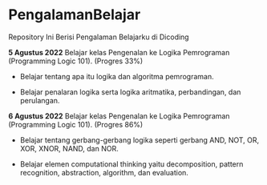 # PengalamanBelajar
Repository Ini Berisi Pengalaman Belajarku di Dicoding

**5 Agustus 2022**
Belajar kelas Pengenalan ke Logika Pemrograman (Programming Logic 101). (Progres 33%)

* Belajar tentang apa itu logika dan algoritma pemrograman.

* Belajar penalaran logika serta logika aritmatika, perbandingan, dan perulangan.

**6 Agustus 2022**
Belajar kelas Pengenalan ke Logika Pemrograman (Programming Logic 101). (Progres 86%)

* Belajar tentang gerbang-gerbang logika seperti gerbang AND, NOT, OR, XOR, XNOR, NAND, dan NOR.

* Belajar elemen computational thinking yaitu decomposition, pattern recognition, abstraction, algorithm, dan evaluation. 
